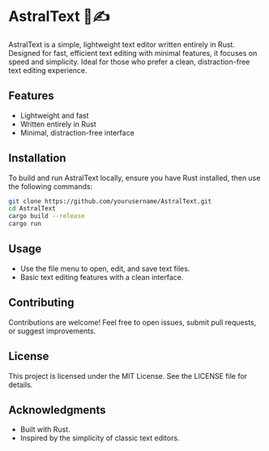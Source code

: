 # AstralText 🌌✍️

AstralText is a simple, lightweight text editor written entirely in Rust. Designed for fast, efficient text editing with minimal features, it focuses on speed and simplicity. Ideal for those who prefer a clean, distraction-free text editing experience.

## Features

* Lightweight and fast
* Written entirely in Rust
* Minimal, distraction-free interface

## Installation

To build and run AstralText locally, ensure you have Rust installed, then use the following commands:

```bash
git clone https://github.com/yourusername/AstralText.git
cd AstralText
cargo build --release
cargo run
```

## Usage

* Use the file menu to open, edit, and save text files.
* Basic text editing features with a clean interface.

## Contributing

Contributions are welcome! Feel free to open issues, submit pull requests, or suggest improvements.

## License

This project is licensed under the MIT License. See the LICENSE file for details.

## Acknowledgments

* Built with Rust.
* Inspired by the simplicity of classic text editors.
